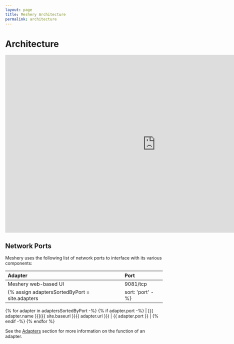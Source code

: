 ```yaml
---
layout: page
title: Meshery Architecture
permalink: architecture
---
```


# Architecture

<iframe class="container" src="https://layer5.io/assets/images/meshery/meshery-architecture.svg" frameborder="0" width="960" height="569" allowfullscreen="true" mozallowfullscreen="true" webkitallowfullscreen="true"></iframe>

## Network Ports 
Meshery uses the following list of network ports to interface with its various components:

| Adapter       | Port          |
| :------------ | :------------ |
| Meshery web-based UI | 9081/tcp |
{% assign adaptersSortedByPort = site.adapters | sort: 'port' -%}
{% for adapter in adaptersSortedByPort -%}
{% if adapter.port -%}
| [{{ adapter.name }}]({{ site.baseurl }}{{ adapter.url }}) | {{ adapter.port }} |
{% endif -%}
{% endfor %}

See the [Adapters](service-meshes/adapters) section for more information on the function of an adapter.


